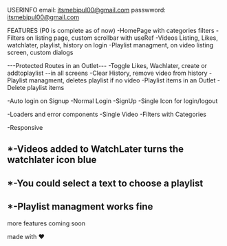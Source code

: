 USERINFO
email: itsmebipul00@gmail.com
passwword: itsmebipul00@gmail.com

FEATURES (P0 is complete as of now)
-HomePage with categories filters
-Filters on listing page, custom scrollbar with useRef
-Videos Listing, Likes, watchlater, playlist, history on login
-Playlist managment, on video listing screen, custom dialogs

---Protected Routes in an Outlet---
-Toggle Likes, Wachlater, create or addtoplaylist --in all screens
-Clear History, remove video from history
-Playlist managment, deletes playlist if no video
-Playlist items in an Outlet
-Delete playlist items

-Auto login on Signup
-Normal Login
-SignUp
-Single Icon for login/logout

-Loaders and error components
-Single Video
-Filters with Categories

-Responsive

*-Videos added to WatchLater turns the watchlater icon blue
-
*-You could select a text to choose a playlist
-
*-Playlist managment works fine
-
more features coming soon

made with ❤️
